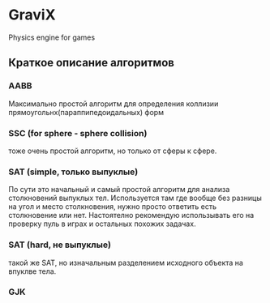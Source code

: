 # GraviX
Physics engine for games
## Краткое описание алгоритмов
### AABB 
Максимально простой алгоритм для определения коллизии прямоугольнх(параппипедоидальных) форм
### SSC (for sphere - sphere collision)
тоже очень простой алгоритм, но только от сферы к сфере.
### SAT (simple, только выпуклые)
По сути это начальный и самый простой алгоритм для анализа столкновений выпуклых тел. Используется там где вообще без разницы на угол и место столкновения, нужно просто ответить есть столкновение или нет. Настоятелно рекомендую использывать его на проверку пуль в играх и остальных похожих задачах.
### SAT (hard, не выпуклые)
такой же SAT, но изначальным разделением исходного объекта на впуклве тела.
### GJK 
